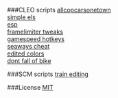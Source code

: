 
###CLEO scripts
[allcopcarsonetown](/cleo/allcopcarsonetown)  
[simple els](/cleo/els_simple)  
[esp](/cleo/esp)  
[framelimiter tweaks](/cleo/framelimiter)  
[gamespeed hotkeys](/cleo/gamespeed)  
[seaways cheat](/cleo/seaways)  
[edited colors](/cleo/customcolor)  
[dont fall of bike](/cleo/nofallofbike)  

###SCM scripts
[train editing](/scm/trains)

###License
[MIT](/LICENSE)

